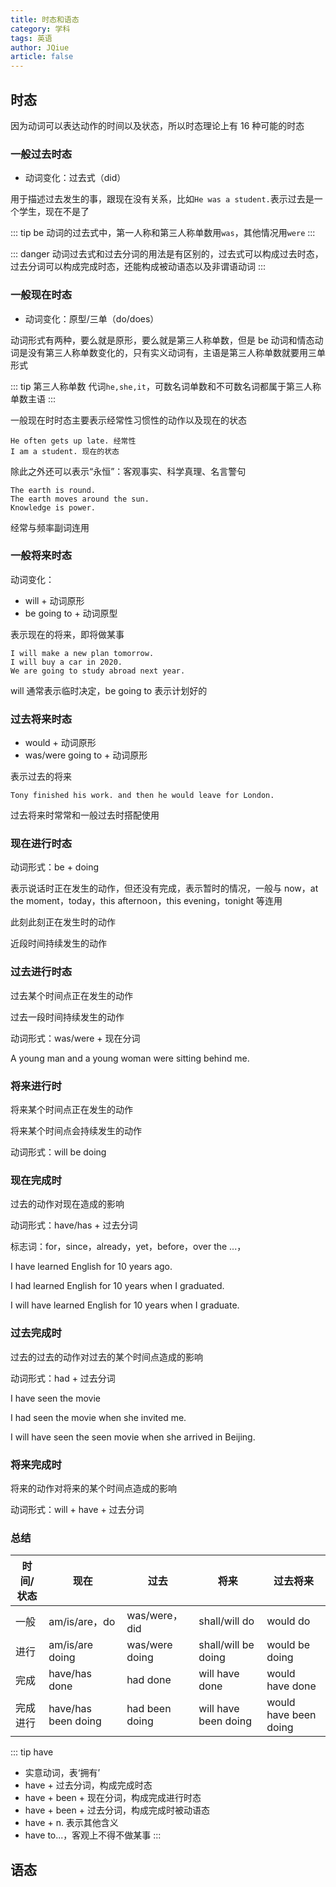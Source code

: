 ```yaml
---
title: 时态和语态
category: 学科
tags: 英语
author: JQiue
article: false
---
```


## 时态

因为动词可以表达动作的时间以及状态，所以时态理论上有 16 种可能的时态

### 一般过去时态

+ 动词变化：过去式（did）

用于描述过去发生的事，跟现在没有关系，比如`He was a student.`表示过去是一个学生，现在不是了

::: tip
be 动词的过去式中，第一人称和第三人称单数用`was`，其他情况用`were`
:::

::: danger
动词过去式和过去分词的用法是有区别的，过去式可以构成过去时态，过去分词可以构成完成时态，还能构成被动语态以及非谓语动词
:::

### 一般现在时态

+ 动词变化：原型/三单（do/does）

动词形式有两种，要么就是原形，要么就是第三人称单数，但是 be 动词和情态动词是没有第三人称单数变化的，只有实义动词有，主语是第三人称单数就要用三单形式

::: tip 第三人称单数
代词`he,she,it`，可数名词单数和不可数名词都属于第三人称单数主语
:::

一般现在时时态主要表示经常性习惯性的动作以及现在的状态

```
He often gets up late. 经常性
I am a student. 现在的状态
```

除此之外还可以表示“永恒”：客观事实、科学真理、名言警句

```
The earth is round.
The earth moves around the sun.
Knowledge is power.
```

经常与频率副词连用

### 一般将来时态

动词变化：

+ will + 动词原形
+ be going to + 动词原型

表示现在的将来，即将做某事

```
I will make a new plan tomorrow.
I will buy a car in 2020.
We are going to study abroad next year.
```

will 通常表示临时决定，be going to 表示计划好的

### 过去将来时态

+ would + 动词原形
+ was/were going to + 动词原形

表示过去的将来

```
Tony finished his work. and then he would leave for London.
```

过去将来时常常和一般过去时搭配使用

### 现在进行时态

动词形式：be + doing

表示说话时正在发生的动作，但还没有完成，表示暂时的情况，一般与 now，at the moment，today，this afternoon，this evening，tonight 等连用

此刻此刻正在发生时的动作

近段时间持续发生的动作

### 过去进行时态

过去某个时间点正在发生的动作

过去一段时间持续发生的动作

动词形式：was/were + 现在分词

A young man and a young woman were sitting behind me.

### 将来进行时

将来某个时间点正在发生的动作

将来某个时间点会持续发生的动作

动词形式：will be doing

### 现在完成时

过去的动作对现在造成的影响

动词形式：have/has + 过去分词

标志词：for，since，already，yet，before，over the ...，

I have learned English for 10 years ago.

I had learned English for 10 years when I graduated.

I will have learned English for 10 years when I graduate.

### 过去完成时

过去的过去的动作对过去的某个时间点造成的影响

动词形式：had + 过去分词

I have seen the movie

I had seen the movie when she invited me.

I will have seen the seen movie when she arrived in Beijing.

### 将来完成时

将来的动作对将来的某个时间点造成的影响

动词形式：will + have + 过去分词

### 总结

时间/状态 | 现在 | 过去 | 将来 | 过去将来
---|---|---|---|---
一般 | am/is/are，do | was/were，did | shall/will do | would do
进行 | am/is/are doing | was/were doing | shall/will be doing | would be doing
完成 | have/has done | had done | will have done | would have done
完成进行 | have/has been doing | had been doing | will have been doing | would have been doing

::: tip have

+ 实意动词，表‘拥有’
+ have + 过去分词，构成完成时态
+ have + been + 现在分词，构成完成进行时态
+ have + been + 过去分词，构成完成时被动语态
+ have + n. 表示其他含义
+ have to...，客观上不得不做某事
:::

## 语态
